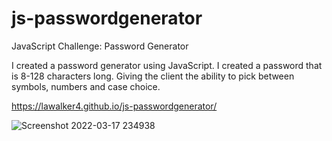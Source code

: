 # js-passwordgenerator
JavaScript Challenge: Password Generator

I created a password generator using JavaScript. 
I created a password that is 8-128 characters long. Giving the client the ability to pick between symbols, numbers and case choice. 

https://lawalker4.github.io/js-passwordgenerator/


![Screenshot 2022-03-17 234938](https://user-images.githubusercontent.com/99148199/159131621-824ab6f8-5cb5-4e32-8032-220acdc78132.jpg)


